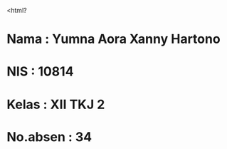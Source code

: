 <html?
  <head>
    <meta charset="utf-8">
    <title>Halaman pertamaku</tittle>
  </head>
  <body>
    <p>Ini adalah halaman pertamaku</title>
    <H1>Nama : Yumna Aora Xanny Hartono</H1>
    <H1>NIS : 10814</H1>
    <H1>Kelas : XII TKJ 2</H1>
    <H1>No.absen : 34</H1>
  </body>
</html>
